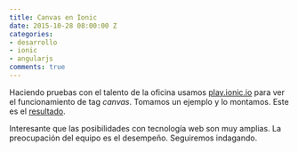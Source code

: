 ```yaml
---
title: Canvas en Ionic
date: 2015-10-28 08:00:00 Z
categories:
- desarrollo
- ionic
- angularjs
comments: true
---
```


Haciendo pruebas con el talento de la oficina usamos [play.ionic.io][1] para ver el funcionamiento de tag *canvas*. Tomamos un ejemplo y lo montamos. Este es el [resultado][2].

Interesante que las posibilidades con tecnología web son muy amplias. La preocupación del equipo es el desempeño. Seguiremos indagando.

[1]: play.ionic.io "play.ionic.io"
[2]: http://play.ionic.io/app/cecf556792a4 "Ejemplo de uso del tag canvas"